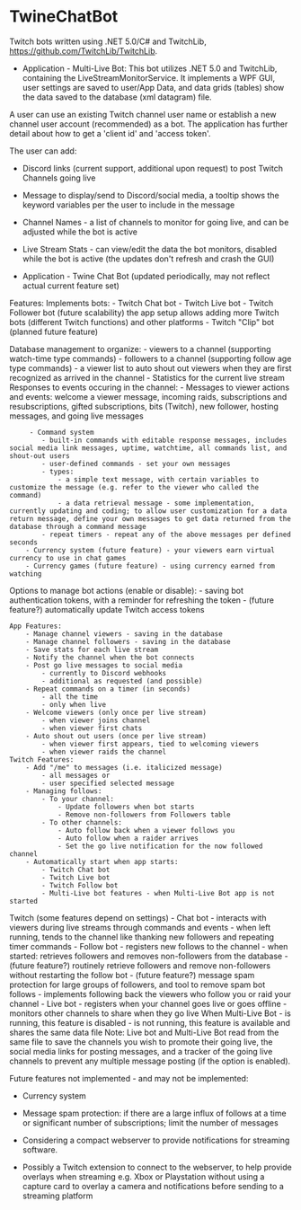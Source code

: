 # TwineChatBot
Twitch bots written using .NET 5.0/C# and TwitchLib, https://github.com/TwitchLib/TwitchLib.

- Application - Multi-Live Bot:
This bot utilizes .NET 5.0 and TwitchLib, containing the LiveStreamMonitorService. It implements a WPF GUI, user settings are saved to user/App Data, and data grids (tables) show the data saved to the database (xml datagram) file. 

A user can use an existing Twitch channel user name or establish a new channel user account (recommended) as a bot. The application has further detail about how to get a 'client id' and 'access token'.

The user can add:
   - Discord links (current support, additional upon request) to post Twitch Channels going live
   - Message to display/send to Discord/social media, a tooltip shows the keyword variables per the user to include in the message
   - Channel Names - a list of channels to monitor for going live, and can be adjusted while the bot is active
   - Live Stream Stats - can view/edit the data the bot monitors, disabled while the bot is active (the updates don't refresh and crash the GUI)


- Application - Twine Chat Bot (updated periodically, may not reflect actual current feature set)

Features:
Implements bots:
	- Twitch Chat bot
	- Twitch Live bot
	- Twitch Follower bot
(future scalability) the app setup allows adding more Twitch bots (different Twitch functions) and other platforms
	- Twitch "Clip" bot (planned future feature)

Database management to organize:
	- viewers to a channel (supporting watch-time type commands)
	- followers to a channel (supporting follow age type commands)
	- a viewer list to auto shout out viewers when they are first recognized as arrived in the channel
	- Statistics for the current live stream
	Responses to events occuring in the channel:
		 - Messages to viewer actions and events: welcome a viewer message, incoming raids, subscriptions and resubscriptions, gifted subscriptions, bits (Twitch), new follower, hosting messages, and going live messages

		 - Command system 
			- built-in commands with editable response messages, includes social media link messages, uptime, watchtime, all commands list, and shout-out users
			- user-defined commands - set your own messages
			- types:
				- a simple text message, with certain variables to customize the message (e.g. refer to the viewer who called the command)
				- a data retrieval message - some implementation, currently updating and coding; to allow user customization for a data return message, define your own messages to get data returned from the database through a command message
			- repeat timers - repeat any of the above messages per defined seconds
		- Currency system (future feature) - your viewers earn virtual currency to use in chat games
		- Currency games (future feature) - using currency earned from watching

Options to manage bot actions (enable or disable):
	- saving bot authentication tokens, with a reminder for refreshing the token
	- (future feature?) automatically update Twitch access tokens
	
	App Features:
		- Manage channel viewers - saving in the database
		- Manage channel followers - saving in the database
		- Save stats for each live stream
		- Notify the channel when the bot connects
		- Post go live messages to social media
			- currently to Discord webhooks
			- additional as requested (and possible)
		- Repeat commands on a timer (in seconds)
			- all the time
			- only when live
		- Welcome viewers (only once per live stream)
			- when viewer joins channel
			- when viewer first chats
		- Auto shout out users (once per live stream)
			- when viewer first appears, tied to welcoming viewers
			- when viewer raids the channel
	Twitch Features:
		- Add "/me" to messages (i.e. italicized message)
			- all messages or 
			- user specified selected message
		- Managing follows:
			- To your channel:
				- Update followers when bot starts
				- Remove non-followers from Followers table
			- To other channels:
				- Auto follow back when a viewer follows you
				- Auto follow when a raider arrives
				- Set the go live notification for the now followed channel
		- Automatically start when app starts:
			- Twitch Chat bot
			- Twitch Live bot
			- Twitch Follow bot
			- Multi-Live bot features - when Multi-Live Bot app is not started

Twitch (some features depend on settings)
	- Chat bot
		- interacts with viewers during live streams through commands and events
		- when left running, tends to the channel like thanking new followers and repeating timer commands
	- Follow bot
		- registers new follows to the channel
		- when started: retrieves followers and removes non-followers from the database
		- (future feature?) routinely retrieve followers and remove non-followers without restarting the follow bot
		- (future feature?) message spam protection for large groups of followers, and tool to remove spam bot follows
		- implements following back the viewers who follow you or raid your channel
	- Live bot
		- registers when your channel goes live or goes offline
		- monitors other channels to share when they go live
			When Multi-Live Bot
				- is running, this feature is disabled
				- is not running, this feature is available and shares the same data file
		Note: Live bot and Multi-Live Bot read from the same file to save the channels you wish to promote their going live,  the social media links for posting messages, and a tracker of the going live channels to prevent any multiple message posting (if the option is enabled).

Future features not implemented - and may not be implemented:
- Currency system
- Message spam protection: if there are a large influx of follows at a time or significant number of subscriptions; limit the number of messages

- Considering a compact webserver to provide notifications for streaming software.
- Possibly a Twitch extension to connect to the webserver, to help provide overlays when streaming e.g. Xbox or Playstation without using a capture card to overlay a camera and notifications before sending to a streaming platform

